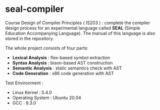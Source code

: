 # seal-compiler
Course Design of Compiler Principles ( IS203 )  :  complete the compiler design process for an experimental language called **SEAL** (Simple Education Accompanying Language). The manual of this language is also stored in the repository.

The whole project consists of four parts:

* **Lexical Analysis** : flex-based symbol extraction 
* **Syntax Analysis** :  bison-based AST construction
* **Semantic Analysis** :  static semantics check with AST
* **Code Generation** :  x86 code generation with AST

Test Environment :

* Linux Kernel : 5.4.0
* Operating System : Ubuntu 20.04
* GCC : 9.3.0